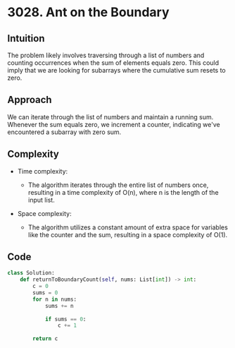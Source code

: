 # 3028. Ant on the Boundary

## Intuition
The problem likely involves traversing through a list of numbers and counting occurrences when the sum of elements equals zero. This could imply that we are looking for subarrays where the cumulative sum resets to zero.

## Approach
We can iterate through the list of numbers and maintain a running sum. Whenever the sum equals zero, we increment a counter, indicating we've encountered a subarray with zero sum.

## Complexity
- Time complexity:
  - The algorithm iterates through the entire list of numbers once, resulting in a time complexity of O(n), where n is the length of the input list.
  
- Space complexity:
  - The algorithm utilizes a constant amount of extra space for variables like the counter and the sum, resulting in a space complexity of O(1).

## Code
```python
class Solution:
    def returnToBoundaryCount(self, nums: List[int]) -> int:
        c = 0
        sums = 0
        for n in nums:
            sums += n
            
            if sums == 0:
                c += 1
        
        return c
```